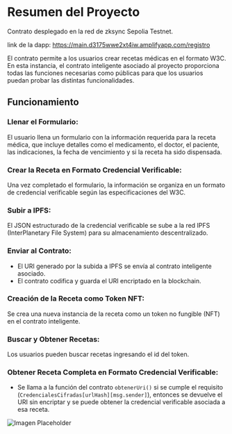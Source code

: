 # Resumen del Proyecto

Contrato desplegado en la red de  zksync Sepolia Testnet.

link de la dapp: https://main.d3175wwe2xt4iw.amplifyapp.com/registro

El  contrato permite a los usuarios crear recetas médicas en el formato W3C. En esta instancia, el contrato inteligente asociado al proyecto proporciona todas las funciones necesarias como públicas para que los usuarios puedan probar las distintas funcionalidades.

## Funcionamiento

### Llenar el Formulario:

El usuario llena un formulario con la información requerida para la receta médica, que incluye detalles como el medicamento, el doctor, el paciente, las indicaciones, la fecha de vencimiento y si la receta ha sido dispensada.

### Crear la Receta en Formato Credencial Verificable:

Una vez completado el formulario, la información se organiza en un formato de credencial verificable según las especificaciones del W3C.

### Subir a IPFS:

El JSON estructurado de la credencial verificable se sube a la red IPFS (InterPlanetary File System) para su almacenamiento descentralizado.

### Enviar al Contrato:

- El URI generado por la subida a IPFS se envía al contrato inteligente asociado.
- El contrato codifica y guarda el URI encriptado en la blockchain.

### Creación de la Receta como Token NFT:

Se crea una nueva instancia de la receta como un token no fungible (NFT) en el contrato inteligente.

### Buscar y Obtener Recetas:

Los usuarios pueden buscar recetas ingresando el id del token.

### Obtener Receta Completa en Formato Credencial Verificable:

- Se llama a la función del contrato `obtenerUri()` si se cumple el requisito (`CredencialesCifradas[urlHash][msg.sender]`), entonces se devuelve el URI sin encriptar y se puede obtener la credencial verificable asociada a esa receta.

![Imagen Placeholder](https://archivos2.s3.sa-east-1.amazonaws.com/Captura+de+pantalla+(138).png)

